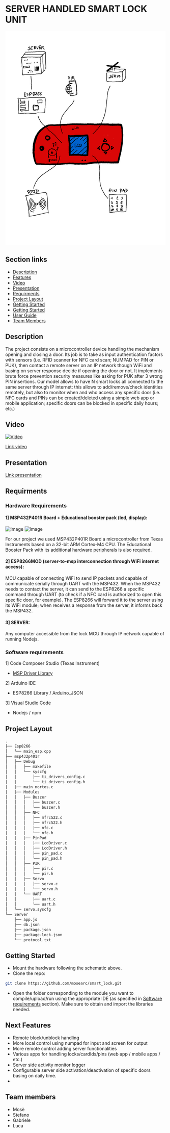 # SERVER HANDLED SMART LOCK UNIT

![Image](/media/scheme.png)

## Section links
 - [Description](#Description)
 - [Features](#Features)
 - [Video](#Video)
 - [Presentation](#Presentation)
 - [Requirments](#Requirments)
 - [Project Layout](#Project-Layout)
 - [Getting Started](#Getting-Started)
 - [Getting Started](#Getting-Started)
 - [User Guide](#User-Guide)
 - [Team Members](#Team-Members)

## Description
The project consists on a microcontroller device handling the mechanism opening and closing a door. Its job is to take as input authentication factors with sensors (i.e. RFID scanner for NFC card scan; NUMPAD for PIN or PUK), then contact a remote server on an IP network though WiFi and basing on server response decide if opening the door or not. It implements brute force prevention security measures like asking for PUK after 3 wrong PIN insertions. Our model allows to have N smart locks all connected to the same server through IP internet: this allows to add/remove/check identities remotely, but also to monitor when and who access any specific door (i.e. NFC cards and PINs can be created/deleted using a simple web app or mobile application; specific doors can be blocked in specific daily hours; etc.)
## Video
[![Video](https://img.youtube.com/vi/HvxnWQClJyk/0.jpg)](https://www.youtube.com/watch?v=HvxnWQClJyk)

[Link video](https://youtu.be/HvxnWQClJyk)

## Presentation
[Link presentation]()

## Requirments

### Hardware Requirements

#### 1] MSP432P401R Board + Educational booster pack (led, display):

![Image](/media/boosterpack)
![Image](/media/msp)

For our project we used MSP432P401R Board a microcontroller from Texas Instruments based on a 32-bit ARM Cortex-M4 CPU. The Educational Booster Pack with its additional hardware peripherals is also required.


  
#### 2] ESP8266MOD (server-to-msp interconnection through WiFi internet access):
MCU capable of connecting WiFi to send IP packets and capable of communicate serially through UART with the MSP432. When the MSP432 needs to contact the server, it can send to the ESP8266 a specific command through UART (to check if a NFC card is authorized to open this specific door, for example). The ESP8266 will forward it to the server using its WiFi module; when receives a response from the server, it informs back the MSP432.

#### 3] SERVER:
Any computer accessible from the lock MCU through IP network capable of running Nodejs.
### Software requirements
1] Code Composer Studio (Texas Instrument)
- [MSP Driver Library](https://www.ti.com/tool/MSPDRIVERLIB)

2] Arduino IDE
- ESP8266 Library / Arduino_JSON

3] Visual Studio Code
- Nodejs / npm
## Project Layout
``` 
.
├── Esp8266
│   └── main_esp.cpp
├── msp432p401r
│   ├── Debug
│   │   ├── makefile
│   │   └── syscfg
│   │       ├── ti_drivers_config.c
│   │       └── ti_drivers_config.h
│   ├── main_nortos.c
│   ├── Modules
│   │   ├── Buzzer
│   │   │   ├── buzzer.c
│   │   │   └── buzzer.h
│   │   ├── NFC
│   │   │   ├── mfrc522.c
│   │   │   ├── mfrc522.h
│   │   │   ├── nfc.c
│   │   │   └── nfc.h
│   │   ├── PinPad
│   │   │   ├── LcdDriver.c
│   │   │   ├── LcdDriver.h
│   │   │   ├── pin_pad.c
│   │   │   └── pin_pad.h
│   │   ├── PIR
│   │   │   ├── pir.c
│   │   │   └── pir.h
│   │   ├── Servo
│   │   │   ├── servo.c
│   │   │   └── servo.h
│   │   └── UART
│   │       ├── uart.c
│   │       └── uart.h
│   └── servo.syscfg
└── Server
    ├── app.js
    ├── db.json
    ├── package.json
    ├── package-lock.json
    └── protocol.txt
```
## Getting Started
- Mount the hardware following the schematic above.
- Clone the repo:
``` bash
git clone https://github.com/mosearc/smart_lock.git
```
- Open the folder corresponding to the module you want to compile/upload/run using the appropriate IDE (as specified in [Software requirements](#Software-requirements) section). Make sure to obtain and import the libraries needed.
## Next Features
- Remote block/unblock handling
- More local control using numpad for input and screen for output
- More remote control adding server functionalities
- Various apps for handling locks/cardIds/pins (web app / mobile apps / etc.)
- Server side activity monitor logger
- Configurable server side activation/deactivation of specific doors basing on daily time.
- 
## Team members
 - Mosè
 - Stefano
 - Gabriele
 - Luca
